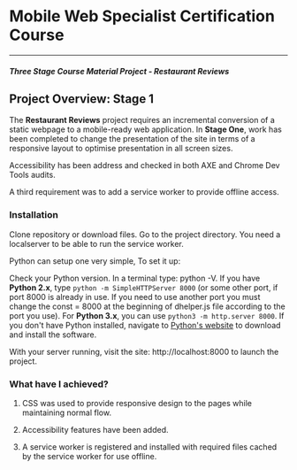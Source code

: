 # Mobile Web Specialist Certification Course
---
#### _Three Stage Course Material Project - Restaurant Reviews_

## Project Overview: Stage 1

The **Restaurant Reviews** project requires an incremental conversion of a static webpage to a mobile-ready web application. In **Stage One**, work has been completed to change the presentation of the site in terms of a responsive layout to optimise presentation in all screen sizes.

Accessibility has been address and checked in both AXE and Chrome Dev Tools audits.

A third requirement was to add a service worker to provide offline access.

### Installation
Clone repository or download files. Go to the project directory. You need a localserver to be able to run the service worker.

Python can setup one very simple, To set it up:

Check your Python version. In a terminal type: python -V.
If you have **Python 2.x**, type ```python -m SimpleHTTPServer 8000``` (or some other port, if port 8000 is already in use. If you need to use another port you must change the const = 8000 at the beginning of dhelper.js file according to the port you use).
For **Python 3.x**, you can use ```python3 -m http.server 8000```.
If you don't have Python installed, navigate to [Python's website](https://www.python.org/downloads/) to download and install the software.

With your server running, visit the site: http://localhost:8000 to launch the project.

### What have I achieved?

1. CSS was used to provide responsive design to the pages while maintaining normal flow.

2. Accessibility features have been added.

3. A service worker is registered and installed with required files cached by the service worker for use offline.
